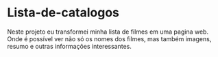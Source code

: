 # Lista-de-catalogos
 Neste projeto eu transformei minha lista de filmes em uma pagina web. Onde é possível ver não só os nomes dos filmes, mas também imagens, resumo e outras informações interessantes.

